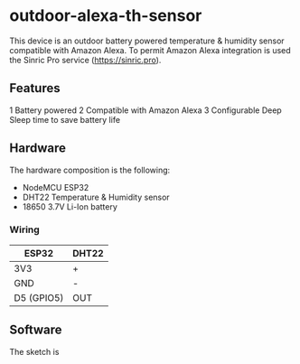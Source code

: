 # outdoor-alexa-th-sensor

This device is an outdoor battery powered temperature & humidity sensor compatible with Amazon Alexa. 
To permit Amazon Alexa integration is used the Sinric Pro service (https://sinric.pro).

## Features

1 Battery powered
2 Compatible with Amazon Alexa
3 Configurable Deep Sleep time to save battery life

## Hardware

The hardware composition is the following:
* NodeMCU ESP32
* DHT22 Temperature & Humidity sensor
* 18650 3.7V Li-Ion battery

### Wiring

 ESP32     | DHT22
 --------- | -----
 3V3       | +
 GND       | -
 D5 (GPIO5)| OUT
 
 ## Software
 
 The sketch is 

